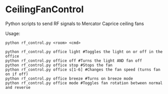 # CeilingFanControl
Python scripts to send RF signals to Mercator Caprice ceiling fans

Usage:
```
python rf_control.py <room> <cmd>

python rf_control.py office light #Toggles the light on or off in the office
python rf_control.py office off #Turns the light AND fan off
python rf_control.py office stop #Stops the fan
python rf_control.py office s[1-6] #Changes the fan speed (turns fan on if off)
python rf_control.py office breeze #Turns on breeze mode
python rf_control.py office mode #Toggles fan rotation between normal and reverse
```
